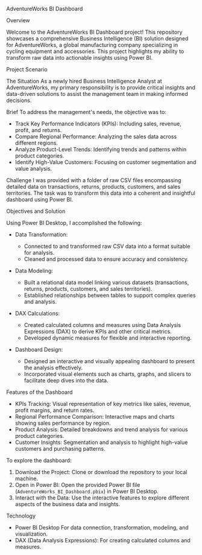 
AdventureWorks BI Dashboard

Overview

Welcome to the AdventureWorks BI Dashboard project! This repository showcases a comprehensive Business Intelligence (BI) solution designed for AdventureWorks, a global manufacturing company specializing in cycling equipment and accessories. This project highlights my ability to transform raw data into actionable insights using Power BI.

Project Scenario

The Situation
As a newly hired Business Intelligence Analyst at AdventureWorks, my primary responsibility is to provide critical insights and data-driven solutions to assist the management team in making informed decisions.

Brief
To address the management's needs, the objective was to:
- Track Key Performance Indicators (KPIs): Including sales, revenue, profit, and returns.
- Compare Regional Performance: Analyzing the sales data across different regions.
- Analyze Product-Level Trends: Identifying trends and patterns within product categories.
- Identify High-Value Customers: Focusing on customer segmentation and value analysis.

Challenge
I was provided with a folder of raw CSV files encompassing detailed data on transactions, returns, products, customers, and sales territories. The task was to transform this data into a coherent and insightful dashboard using Power BI.

Objectives and Solution

Using Power BI Desktop, I accomplished the following:

- Data Transformation:
  - Connected to and transformed raw CSV data into a format suitable for analysis.
  - Cleaned and processed data to ensure accuracy and consistency.

- Data Modeling:
  - Built a relational data model linking various datasets (transactions, returns, products, customers, and sales territories).
  - Established relationships between tables to support complex queries and analysis.

- DAX Calculations:
  - Created calculated columns and measures using Data Analysis Expressions (DAX) to derive KPIs and other critical metrics.
  - Developed dynamic measures for flexible and interactive reporting.

- Dashboard Design:
  - Designed an interactive and visually appealing dashboard to present the analysis effectively.
  - Incorporated visual elements such as charts, graphs, and slicers to facilitate deep dives into the data.

 Features of the Dashboard

- KPIs Tracking: Visual representation of key metrics like sales, revenue, profit margins, and return rates.
- Regional Performance Comparison: Interactive maps and charts showing sales performance by region.
- Product Analysis: Detailed breakdowns and trend analysis for various product categories.
- Customer Insights: Segmentation and analysis to highlight high-value customers and purchasing patterns.



To explore the dashboard:

1. Download the Project: Clone or download the repository to your local machine.
2. Open in Power BI: Open the provided Power BI file (`AdventureWorks_BI_Dashboard.pbix`) in Power BI Desktop.
3. Interact with the Data: Use the interactive features to explore different aspects of the business data and insights.

Technology 

- Power BI Desktop For data connection, transformation, modeling, and visualization.
- DAX (Data Analysis Expressions): For creating calculated columns and measures.


